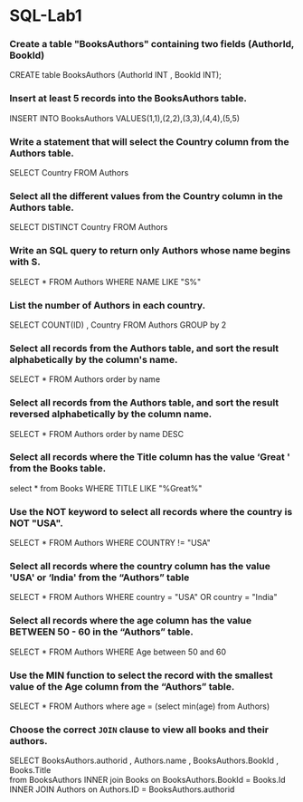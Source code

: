 # SQL-Lab1
### Create a table "BooksAuthors" containing two fields (AuthorId, BookId)
  CREATE table BooksAuthors (AuthorId INT , BookId INT); 

### Insert at least 5 records into the BooksAuthors table.
 INSERT INTO BooksAuthors VALUES(1,1),(2,2),(3,3),(4,4),(5,5) 
### Write a statement that will select the Country column from the Authors table.

  SELECT Country FROM Authors
### Select all the different values from the Country column in the Authors table.
  SELECT  DISTINCT Country FROM Authors 
### Write an SQL query to return only Authors whose name begins with S.
 SELECT * FROM  Authors WHERE NAME LIKE "S%" 
###  List the number of Authors in each country.
 SELECT COUNT(ID) , Country FROM Authors GROUP by 2 
### Select all records from the Authors table, and sort the result alphabetically by the column's name.
SELECT * FROM Authors order by name 
### Select all records from the Authors table, and sort the result reversed alphabetically by the column name.
SELECT * FROM Authors order by   name DESC 
### Select all records where the Title column has the value ‘Great ' from the Books table.
 select * from Books WHERE TITLE LIKE "%Great%"
### Use the NOT keyword to select all records where the country is NOT "USA".
SELECT  *  FROM Authors WHERE COUNTRY != "USA" 
###  Select all records where the country column has the value 'USA' or ‘India' from the “Authors” table
SELECT * FROM Authors WHERE country = "USA" OR country = "India" 

### Select all records where the age column has the value BETWEEN 50 - 60 in the “Authors” table.
SELECT * FROM  Authors WHERE Age between 50 and 60 
### Use the MIN function to select the record with the smallest value of the Age column from the “Authors” table.

SELECT * FROM Authors where  age = (select min(age) from Authors)
### Choose the correct `JOIN` clause to view all books and their authors.

SELECT BooksAuthors.authorid , Authors.name , BooksAuthors.BookId 
, Books.Title  
from BooksAuthors 
  INNER join Books on BooksAuthors.BookId = Books.Id
    INNER JOIN Authors on Authors.ID = BooksAuthors.authorid
